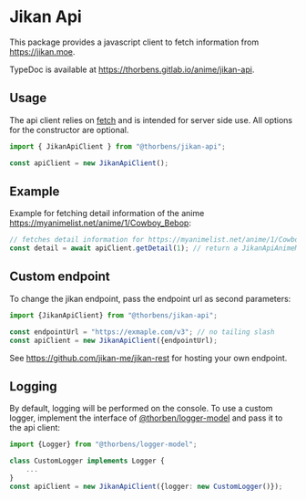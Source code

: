 # Jikan Api

This package provides a javascript client to fetch information from https://jikan.moe.

TypeDoc is available at https://thorbens.gitlab.io/anime/jikan-api.

## Usage

The api client relies on [fetch](https://www.npmjs.com/package/node-fetch) and is intended for server side use.
All options for the constructor are optional.

```typescript
import { JikanApiClient } from "@thorbens/jikan-api";

const apiClient = new JikanApiClient();
```

## Example

Example for fetching detail information of the anime https://myanimelist.net/anime/1/Cowboy_Bebop:

```typescript
// fetches detail information for https://myanimelist.net/anime/1/Cowboy_Bebop
const detail = await apiClient.getDetail(1); // return a JikanApiAnimeModel
```

## Custom endpoint

To change the jikan endpoint, pass the endpoint url as second parameters:

```typescript
import {JikanApiClient} from "@thorbens/jikan-api";

const endpointUrl = "https://exmaple.com/v3"; // no tailing slash
const apiClient = new JikanApiClient({endpointUrl);
```

See https://github.com/jikan-me/jikan-rest for hosting your own endpoint.

## Logging

By default, logging will be performed on the console.
To use a custom logger, implement the interface of [@thorben/logger-model](https://gitlab.com/thorbens/logger-model)
and pass it to the api client:

```typescript
import {Logger} from "@thorbens/logger-model";

class CustomLogger implements Logger {
    ...
}
const apiClient = new JikanApiClient({logger: new CustomLogger()});
```

